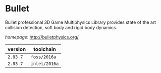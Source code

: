 # Bullet

Bullet professional 3D Game Multiphysics Library provides state  of the art collision detection, soft body and rigid body dynamics.

*homepage*: <http://bulletphysics.org/>

version | toolchain
--------|----------
``2.83.7`` | ``foss/2016a``
``2.83.7`` | ``intel/2016a``
